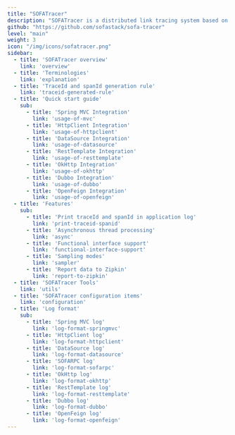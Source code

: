 ```yaml
---
title: "SOFATracer"
description: "SOFATracer is a distributed link tracing system based on OpenTracing specification."
github: "https://github.com/sofastack/sofa-tracer"
level: "main"
weight: 3
icon: "/img/icons/sofatracer.png"
sidebar:
  - title: 'SOFATracer overview'
    link: 'overview'
  - title: 'Terminologies'
    link: 'explanation'
  - title: 'TraceId and spanId generation rule'
    link: 'traceid-generated-rule'
  - title: 'Quick start guide'
    sub:
      - title: 'Spring MVC Integration'
        link: 'usage-of-mvc'
      - title: 'HttpClient Integration'
        link: 'usage-of-httpclient'
      - title: 'DataSource Integration'
        link: 'usage-of-datasource'
      - title: 'RestTemplate Integration'
        link: 'usage-of-resttemplate'
      - title: 'OkHttp Integration'
        link: 'usage-of-okhttp'
      - title: 'Dubbo Integration'
        link: 'usage-of-dubbo'
      - title: 'OpenFeign Integration'
        link: 'usage-of-openfeign'
  - title: 'Features'
    sub:
      - title: 'Print traceId and spanId in application log'
        link: 'print-traceid-spanid'
      - title: 'Asynchronous thread processing'
        link: 'async'
      - title: 'Functional interface support'
        link: 'functional-interface-support'
      - title: 'Sampling modes'
        link: 'sampler'
      - title: 'Report data to Zipkin'
        link: 'report-to-zipkin'
  - title: 'SOFATracer Tools'
    link: 'utils'
  - title: 'SOFATracer configuration items'
    link: 'configuration'
  - title: 'Log format'
    sub:
      - title: 'Spring MVC log'
        link: 'log-format-springmvc'
      - title: 'HttpClient log'
        link: 'log-format-httpclient'
      - title: 'DataSource log'
        link: 'log-format-datasource'
      - title: 'SOFARPC log'
        link: 'log-format-sofarpc'
      - title: 'OkHttp log'
        link: 'log-format-okhttp'
      - title: 'RestTemplate log'
        link: 'log-format-resttemplate'
      - title: 'Dubbo log'
        link: 'log-format-dubbo'
      - title: 'OpenFeign log'
        link: 'log-format-openfeign'
---
```

